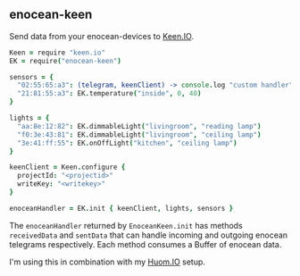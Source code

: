 ## enocean-keen

Send data from your enocean-devices to [Keen.IO](http://keen.io/).

```coffeescript
Keen = require "keen.io"
EK = require("enocean-keen")

sensors = {
  "02:55:65:a3": (telegram, keenClient) -> console.log "custom handler", telegram.toString()
  "21:81:55:a3": EK.temperature("inside", 0, 40)
}

lights = {
  "aa:8e:12:82": EK.dimmableLight("livingroom", "reading lamp")
  "f0:3e:43:81": EK.dimmableLight("livingroom", "ceiling lamp")
  "3e:41:ff:55": EK.onOffLight("kitchen", "ceiling lamp")
}

keenClient = Keen.configure {
  projectId: "<projectid>"
  writeKey: "<writekey>"
}

enoceanHandler = EK.init { keenClient, lights, sensors }
```

The `enoceanHandler` returned by `EnoceanKeen.init` has methods `receivedData` and `sentData` that can handle incoming and outgoing enocean telegrams respectively. Each method consumes a Buffer of enocean data.

I'm using this in combination with my [Huom.IO](http://houm.io/) setup.
